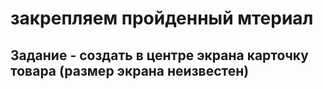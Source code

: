 # закрепляем пройденный мтериал
## Задание - создать в центре экрана карточку товара (размер экрана неизвестен)
